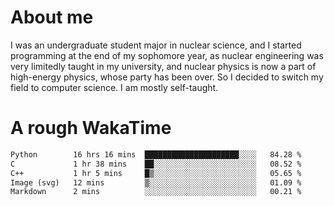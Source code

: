 # About me

I was an undergraduate student major in nuclear science, and I started programming at the end of my sophomore year, as nuclear engineering was very limitedly taught in my university, and nuclear physics is now a part of high-energy physics, whose party has been over. So I decided to switch my field to computer science. I am mostly self-taught.


# A rough WakaTime

<!--START_SECTION:waka-->

```txt
Python        16 hrs 16 mins  █████████████████████░░░░   84.28 %
C             1 hr 38 mins    ██░░░░░░░░░░░░░░░░░░░░░░░   08.52 %
C++           1 hr 5 mins     █▒░░░░░░░░░░░░░░░░░░░░░░░   05.65 %
Image (svg)   12 mins         ▒░░░░░░░░░░░░░░░░░░░░░░░░   01.09 %
Markdown      2 mins          ░░░░░░░░░░░░░░░░░░░░░░░░░   00.21 %
```

<!--END_SECTION:waka-->
